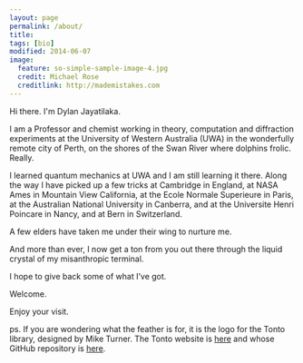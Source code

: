 ```yaml
---
layout: page
permalink: /about/
title: 
tags: [bio]
modified: 2014-06-07
image:
  feature: so-simple-sample-image-4.jpg
  credit: Michael Rose
  creditlink: http://mademistakes.com
---
```


Hi there. I'm Dylan Jayatilaka.

I am a Professor and chemist working in theory, computation and
diffraction experiments at the University of Western Australia (UWA) in the
wonderfully remote city of Perth, on the shores of the Swan River where
dolphins frolic. Really.

I learned quantum mechanics at UWA and I am still learning it there. Along the
way I have picked up a few tricks at Cambridge in England, at NASA Ames in
Mountain View California, at the Ecole Normale Superieure in Paris, at the
Australian National University in Canberra, and at the Universite Henri
Poincare in Nancy, and at Bern in Switzerland. 

A few elders have taken me under their wing to nurture me. 

And more than ever, I now get a ton from you out there through the liquid
crystal of my misanthropic terminal.

I hope to give back some of what I’ve got.

Welcome.

Enjoy your visit.

ps. If you are wondering what the feather is for, it is the logo
for the Tonto library, designed by Mike Turner. The Tonto website 
is [here](dylan-jayatilaka.net/tonto) and whose GitHub repository is
[here](http://github.com/dylan-jayatilaka/tonto).

